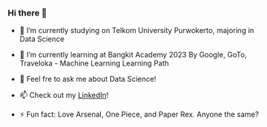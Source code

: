 ### Hi there 👋

- 🔭 I’m currently studying on Telkom University Purwokerto, majoring in Data Science
- 🌱 I’m currently learning at Bangkit Academy 2023 By Google, GoTo, Traveloka - Machine Learning Learning Path
- 💬 Feel fre to ask me about Data Science!
- 📫 Check out my [LinkedIn](https://www.linkedin.com/in/vincentius-sagi-alban-anindyajati-62753021b/)!
  
- ⚡ Fun fact: Love Arsenal, One Piece, and Paper Rex. Anyone the same?
